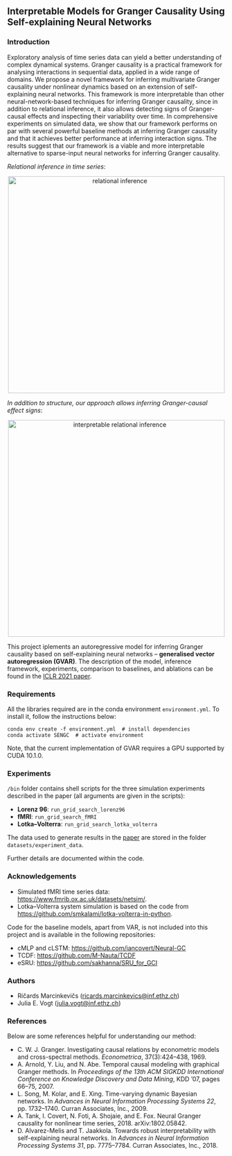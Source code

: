 ## Interpretable Models for Granger Causality Using Self-explaining Neural Networks

### Introduction
Exploratory analysis of time series data can yield a better understanding of complex dynamical systems. Granger causality is a practical framework for analysing interactions in sequential data, applied in a wide range of domains. We propose a novel framework for inferring multivariate Granger causality under nonlinear dynamics based on an extension of self-explaining neural networks. This framework is more interpretable than other neural-network-based techniques for inferring Granger causality, since in addition to relational inference, it also allows detecting signs of Granger-causal effects and inspecting their variability over time. In comprehensive experiments on simulated data, we show that our framework performs on par with several powerful baseline methods at inferring Granger causality and that it achieves better performance at inferring interaction signs. The results suggest that our framework is a viable and more interpretable alternative to sparse-input neural networks for inferring Granger causality.

*Relational inference in time series*:
<p align="center">
  <img align="middle" src="https://github.com/i6092467/GVAR/blob/master/images/scheme_panel_1.png" alt="relational inference" width="500"/>
</p>

*In addition to structure, our approach allows inferring Granger-causal effect signs*:
<p align="center">
  <img align="middle" src="https://github.com/i6092467/GVAR/blob/master/images/scheme_panel_2.png" alt="interpretable relational inference" width="500"/>
</p>

This project iplements an autoregressive model for inferring Granger causality based on self-explaining neural networks – **generalised vector autoregression (GVAR)**. The description of the model, inference framework, experiments, comparison to baselines, and ablations can be found in the [ICLR 2021 paper](https://openreview.net/forum?id=DEa4JdMWRHp).

### Requirements
All the libraries required are in the conda environment `environment.yml`. To install it, follow the instructions below:
```
conda env create -f environment.yml  # install dependencies
conda activate SENGC  # activate environment
```

Note, that the current implementation of GVAR requires a GPU supported by CUDA 10.1.0.

### Experiments
`/bin` folder contains shell scripts for the three simulation experiments described in the paper (all arguments are given in the scripts):
- **Lorenz 96**: `run_grid_search_lorenz96`
- **fMRI**: `run_grid_search_fMRI`
- **Lotka–Volterra**: `run_grid_search_lotka_volterra`

The data used to generate results in the [paper](https://openreview.net/forum?id=DEa4JdMWRHp) are stored in the folder `datasets/experiment_data`.

Further details are documented within the code.

### Acknowledgements

- Simulated fMRI time series data: https://www.fmrib.ox.ac.uk/datasets/netsim/.
- Lotka–Volterra system simulation is based on the code from https://github.com/smkalami/lotka-volterra-in-python.

Code for the baseline models, apart from VAR, is not included into this project and is available in the following repositories:
- cMLP and cLSTM: https://github.com/iancovert/Neural-GC
- TCDF: https://github.com/M-Nauta/TCDF
- eSRU: https://github.com/sakhanna/SRU_for_GCI

### Authors
- Ričards Marcinkevičs ([ricards.marcinkevics@inf.ethz.ch](mailto:ricards.marcinkevics@inf.ethz.ch))
- Julia E. Vogt ([julia.vogt@inf.ethz.ch](mailto:julia.vogt@inf.ethz.ch))

### References

Below are some references helpful for understanding our method:
- C. W. J. Granger. Investigating causal relations by econometric models and cross-spectral methods. *Econometrica*, 37(3):424–438, 1969.
- A. Arnold, Y. Liu, and N. Abe. Temporal causal modeling with graphical Granger methods. In *Proceedings of the 13th ACM SIGKDD International Conference on Knowledge Discovery and Data Mining*, KDD ’07, pages 66–75, 2007.
- L. Song, M. Kolar, and E. Xing. Time-varying dynamic Bayesian networks. In *Advances in Neural Information Processing Systems 22*, pp. 1732–1740. Curran Associates, Inc., 2009.
- A. Tank, I. Covert, N. Foti, A. Shojaie, and E. Fox. Neural Granger causality for nonlinear time series, 2018. arXiv:1802.05842.
- D. Alvarez-Melis and T. Jaakkola. Towards robust interpretability with self-explaining neural networks. In *Advances in Neural Information Processing Systems 31*, pp. 7775–7784. Curran Associates, Inc., 2018.

